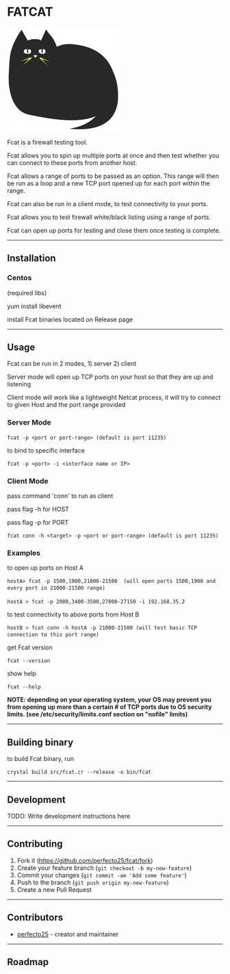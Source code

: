 # FATCAT

![Fatcat](fatcat.png)

Fcat is a firewall testing tool.

Fcat allows you to spin up multiple ports at once and then test whether you can connect to these ports from another host.

Fcat allows a range of ports to be passed as an option. This range will then be run as a loop and a new TCP port opened up for each port within the range.

Fcat can also be run in a client mode, to test connectivity to your ports.

Fcat allows you to test firewall white/black listing using a range of ports. 

Fcat can open up ports for testing and close them once testing is complete.

---
## Installation

### Centos
(required libs)

yum install libevent

install Fcat binaries located on Release page

---
## Usage
Fcat can be run in 2 modes,  1) server 2) client

Server mode will open up TCP ports on your host so that they are up and listening

Client mode will work like a lightweight Netcat process, it will try to connect to given Host and the port range provided

### Server Mode

    fcat -p <port or port-range> (default is port 11235)
    
to bind to specific interface

    fcat -p <port> -i <interface name or IP>

### Client Mode

pass command 'conn' to run as client

pass flag -h for HOST

pass flag -p for PORT

    fcat conn -h <target> -p <port or port-range> (default is port 11235)

### Examples
to open up ports on Host A

    hostA> fcat -p 1500,1900,21000-21500  (will open ports 1500,1900 and every port in 21000-21500 range)

    hostA > fcat -p 2000,3400-3500,27000-27150 -i 192.168.35.2
    
to test connectivity to above ports from Host B
    
    hostB > fcat conn -h hostA -p 21000-21500 (will test basic TCP connection to this port range)
    
get Fcat version

    fcat --version
    
show help

    fcat --help

**NOTE: depending on your operating system, your OS may prevent you from opening up more than a certain # of TCP ports due to OS security limits. (see /etc/security/limits.conf section on "nofile" limits)**

---
## Building binary

to build Fcat binary, run

    crystal build src/fcat.cr --release -o bin/fcat
    
---
## Development

TODO: Write development instructions here

---
## Contributing

1. Fork it (<https://github.com/perfecto25/fcat/fork>)
2. Create your feature branch (`git checkout -b my-new-feature`)
3. Commit your changes (`git commit -am 'Add some feature'`)
4. Push to the branch (`git push origin my-new-feature`)
5. Create a new Pull Request

---
## Contributors

- [perfecto25](https://github.com/perfecto25) - creator and maintainer

---
## Roadmap

